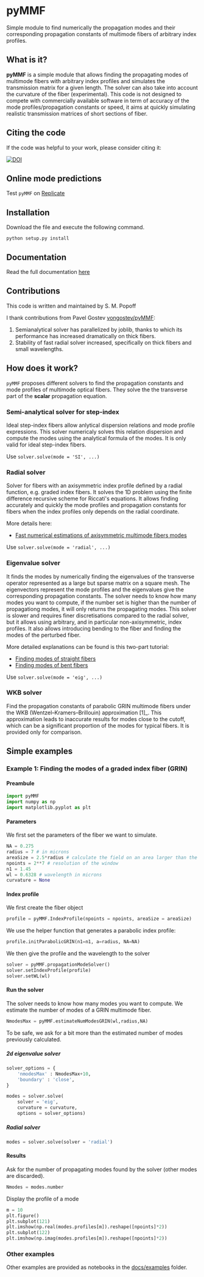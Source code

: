 # pyMMF

Simple module to find numerically the propagation modes and their corresponding propagation constants
of multimode fibers of arbitrary index profiles.

## What is it?

**pyMMF** is a simple module that allows finding the propagating modes of multimode fibers with arbitrary index profiles and simulates the transmission matrix for a given length.
The solver can also take into account the curvature of the fiber (experimental).
This code is not designed to compete with commercially available software in term of accuracy of the mode profiles/propagation constants or speed, it aims at quickly simulating realistic transmission matrices of short sections of fiber.

## Citing the code

If the code was helpful to your work, please consider citing it:

[![DOI](https://zenodo.org/badge/148702831.svg)](https://zenodo.org/badge/latestdoi/148702831)

## Online mode predictions

Test `pyMMF` on [Replicate](https://replicate.com/wavefrontshaping/pymmf)

## Installation

Download the file and execute the following command.

```shell
python setup.py install
```

## Documentation

Read the full documentation [here](https://wavefrontshaping.github.io/pyMMF/)

## Contributions

This code is written and maintained by S. M. Popoff

I thank contributions from Pavel Gostev [vongostev/pyMMF](https://github.com/vongostev/pyMMF):

1. Semianalytical solver has parallelized by joblib, thanks to which its performance has increased dramatically on thick fibers.
2. Stability of fast radial solver increased, specifically on thick fibers and small wavelengths.

## How does it work?

`pyMMF` proposes different solvers to find the propagation constants and mode profiles of multimode optical fibers.
They solve the the transverse part of the **scalar** propagation equation.

### Semi-analytical solver for step-index

Ideal step-index fibers allow anlytical dispersion relations and mode profile expressions.
This solver numericaly solves this relation dispersion and compute the modes using the analytical formula of the modes.
It is only valid for ideal step-index fibers.

Use `solver.solve(mode = 'SI', ...)`

### Radial solver

Solver for fibers with an axisymmetric index profile defined by a radial function,
e.g. graded index fibers.
It solves the 1D problem using the finite difference recursive scheme for Riccati's equations.
It allows finding accurately and quickly the mode profiles and propagation constants for fibers
when the index profiles only depends on the radial coordinate.

More details here:

- [Fast numerical estimations of axisymmetric multimode fibers modes](https://www.wavefrontshaping.net/post/id/66)

Use `solver.solve(mode = 'radial', ...)`

### Eigenvalue solver

It finds the modes by numerically finding the eigenvalues of the transverse operator represented as a large but sparse matrix on a square mesh.
The eigenvectors represent the mode profiles and the eigenvalues give the corresponding propagation constants.
The solver needs to know how many modes you want to compute, if the number set is higher than the number of propagationg modes, it will only returns the propagating modes.
This solver is slower and requires finer discretisations compared to the radial solver, but it allows using arbitrary,
and in particular non-axisymmetric, index profiles.
It also allows introducing bending to the fiber and finding the modes of the perturbed fiber.

More detailed explanations can be found is this two-part tutorial:

- [Finding modes of straight fibers](https://www.wavefrontshaping.net/post/id/3)
- [Finding modes of bent fibers](https://www.wavefrontshaping.net/post/id/4)

Use `solver.solve(mode = 'eig', ...)`

### WKB solver

Find the propagation constants of parabolic GRIN multimode fibers under the WKB (Wentzel–Kramers–Brillouin) approximation [1]\_.
This approximation leads to inaccurate results for modes close to the cutoff,
which can be a significant proportion of the modes for typical fibers.
It is provided only for comparison.

## Simple examples

### Example 1: Finding the modes of a graded index fiber (GRIN)

#### Preambule

```python
import pyMMF
import numpy as np
import matplotlib.pyplot as plt
```

#### Parameters

We first set the parameters of the fiber we want to simulate.

```python
NA = 0.275
radius = 7 # in microns
areaSize = 2.5*radius # calculate the field on an area larger than the diameter of the fiber
npoints = 2**7 # resolution of the window
n1 = 1.45
wl = 0.6328 # wavelength in microns
curvature = None
```

#### Index profile

We first create the fiber object

```python
profile = pyMMF.IndexProfile(npoints = npoints, areaSize = areaSize)
```

We use the helper function that generates a parabolic index profile:

```python
profile.initParabolicGRIN(n1=n1, a=radius, NA=NA)
```

We then give the profile and the wavelength to the solver

```python
solver = pyMMF.propagationModeSolver()
solver.setIndexProfile(profile)
solver.setWL(wl)
```

#### Run the solver

The solver needs to know how many modes you want to compute.
We estimate the number of modes of a GRIN multimode fiber.

```python
NmodesMax = pyMMF.estimateNumModesGRIN(wl,radius,NA)
```

To be safe, we ask for a bit more than the estimated number of modes previously calculated.

##### 2d eigenvalue solver

```python
solver_options = {
    'nmodesMax' : NmodesMax+10,
    'boundary' : 'close',
}

modes = solver.solve(
    solver = 'eig',
    curvature = curvature,
    options = solver_options)
```

##### Radial solver

```python
modes = solver.solve(solver = 'radial')
```

#### Results

Ask for the number of propagating modes found by the solver (other modes are discarded).

```python
Nmodes = modes.number
```

Display the profile of a mode

```python
m = 10
plt.figure()
plt.subplot(121)
plt.imshow(np.real(modes.profiles[m]).reshape([npoints]*2))
plt.subplot(122)
plt.imshow(np.imag(modes.profiles[m]).reshape([npoints]*2))
```

### Other examples

Other examples are provided as notebooks in the [docs/examples](docs/examples/) folder.

